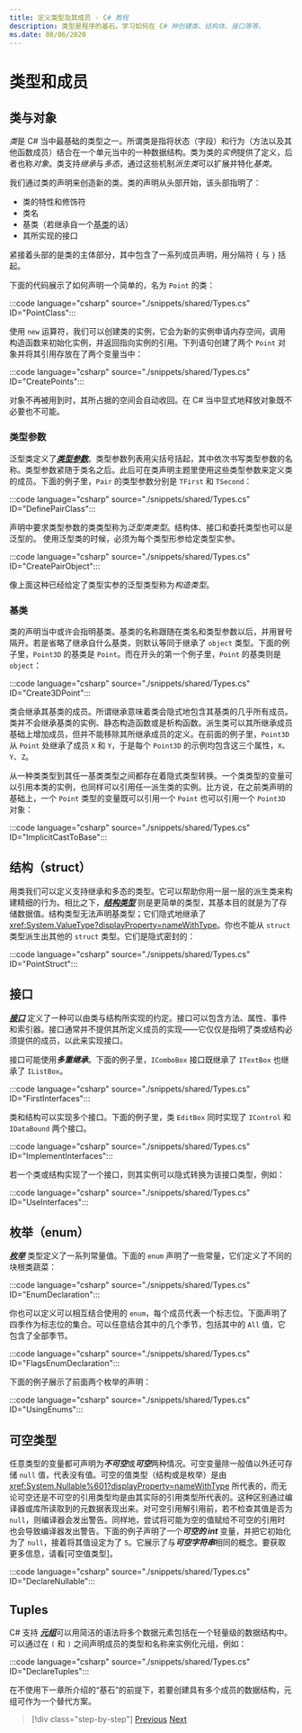 ```yaml
---
title: 定义类型及其成员 - C# 教程
description: 类型是程序的基石。学习如何在 C# 种创建类、结构体、接口等等。
ms.date: 08/06/2020
---
```

# 类型和成员

## 类与对象

*类*是 C# 当中最基础的类型之一。所谓类是指将状态（字段）和行为（方法以及其他函数成员）结合在一个单元当中的一种数据结构。类为类的*实例*提供了定义，后者也称*对象*。类支持*继承*与*多态*，通过这些机制*派生类*可以扩展并特化*基类*。

我们通过类的声明来创造新的类。类的声明从头部开始，该头部指明了：

- 类的特性和修饰符
- 类名
- 基类（若继承自一个[基类](#base-classes)的话） 
- 其所实现的接口

紧接着头部的是类的主体部分，其中包含了一系列成员声明，用分隔符 `{` 与 `}` 括起。

下面的代码展示了如何声明一个简单的，名为 `Point` 的类：

:::code language="csharp" source="./snippets/shared/Types.cs" ID="PointClass":::

使用 `new` 运算符，我们可以创建类的实例，它会为新的实例申请内存空间，调用构造函数来初始化实例，并返回指向实例的引用。下列语句创建了两个 `Point` 对象并将其引用存放在了两个变量当中：

:::code language="csharp" source="./snippets/shared/Types.cs" ID="CreatePoints":::

对象不再被用到时，其所占据的空间会自动收回。在 C# 当中显式地释放对象既不必要也不可能。

### 类型参数

泛型类定义了[***类型参数***](../programming-guide/generics/index.md)。类型参数列表用尖括号括起，其中依次书写类型参数的名称。类型参数紧随于类名之后。此后可在类声明主题里使用这些类型参数来定义类的成员。下面的例子里，`Pair` 的类型参数分别是 `TFirst` 和 `TSecond`：

:::code language="csharp" source="./snippets/shared/Types.cs" ID="DefinePairClass":::

声明中要求类型参数的类类型称为*泛型类类型*。结构体、接口和委托类型也可以是泛型的。
使用泛型类的时候，必须为每个类型形参给定类型实参。

:::code language="csharp" source="./snippets/shared/Types.cs" ID="CreatePairObject":::

像上面这种已经给定了类型实参的泛型类型称为*构造类型*。

### 基类

类的声明当中或许会指明基类。基类的名称跟随在类名和类型参数以后，并用冒号隔开。若是省略了继承自什么基类，则默认等同于继承了 `object` 类型。下面的例子里，`Point3D` 的基类是 `Point`。而在开头的第一个例子里，`Point` 的基类则是 `object`：

:::code language="csharp" source="./snippets/shared/Types.cs" ID="Create3DPoint":::

类会继承其基类的成员。所谓继承意味着类会隐式地包含其基类的几乎所有成员。类并不会继承基类的实例、静态构造函数或是析构函数。派生类可以其所继承成员基础上增加成员，但并不能移除其所继承成员的定义。在前面的例子里，`Point3D` 从 `Point` 处继承了成员 `X` 和 `Y`，于是每个 `Point3D` 的示例均包含这三个属性，`X`、`Y`、`Z`。

从一种类类型到其任一基类类型之间都存在着隐式类型转换。一个类类型的变量可以引用本类的实例，也同样可以引用任一派生类的实例。比方说，在之前类声明的基础上，一个 `Point` 类型的变量既可以引用一个 `Point` 也可以引用一个 `Point3D` 对象：

:::code language="csharp" source="./snippets/shared/Types.cs" ID="ImplicitCastToBase":::

## 结构（struct）

用类我们可以定义支持继承和多态的类型。它可以帮助你用一层一层的派生类来构建精细的行为。相比之下，[***结构类型***](../language-reference/builtin-types/struct.md) 则是更简单的类型，其基本目的就是为了存储数据值。结构类型无法声明基类型；它们隐式地继承了 <xref:System.ValueType?displayProperty=nameWithType>。你也不能从 `struct` 类型派生出其他的 `struct` 类型。它们是隐式密封的：

:::code language="csharp" source="./snippets/shared/Types.cs" ID="PointStruct":::

## 接口

[***接口***](../programming-guide/interfaces/index.md) 定义了一种可以由类与结构所实现的约定。接口可以包含方法、属性、事件和索引器。接口通常并不提供其所定义成员的实现——它仅仅是指明了类或结构必须提供的成员，以此来实现接口。

接口可能使用***多重继承***。下面的例子里，`IComboBox` 接口既继承了 `ITextBox` 也继承了 `IListBox`。

:::code language="csharp" source="./snippets/shared/Types.cs" ID="FirstInterfaces":::

类和结构可以实现多个接口。下面的例子里，类 `EditBox` 同时实现了 `IControl` 和 `IDataBound` 两个接口。

:::code language="csharp" source="./snippets/shared/Types.cs" ID="ImplementInterfaces":::

若一个类或结构实现了一个接口，则其实例可以隐式转换为该接口类型，例如：

:::code language="csharp" source="./snippets/shared/Types.cs" ID="UseInterfaces":::

## 枚举（enum）

[***枚举***](../language-reference/builtin-types/enum.md) 类型定义了一系列常量值。下面的 `enum` 声明了一些常量，它们定义了不同的块根类蔬菜：

:::code language="csharp" source="./snippets/shared/Types.cs" ID="EnumDeclaration":::

你也可以定义可以相互结合使用的 `enum`，每个成员代表一个标志位。下面声明了四季作为标志位的集合。可以任意结合其中的几个季节，包括其中的 `All` 值，它包含了全部季节。

:::code language="csharp" source="./snippets/shared/Types.cs" ID="FlagsEnumDeclaration":::

下面的例子展示了前面两个枚举的声明：

:::code language="csharp" source="./snippets/shared/Types.cs" ID="UsingEnums":::

## 可空类型

任意类型的变量都可声明为***不可空***或***可空***两种情况。可空变量除一般值以外还可存储 `null` 值，代表没有值。可空的值类型（结构或是枚举）是由 <xref:System.Nullable%601?displayProperty=nameWithType> 所代表的，而无论可空还是不可空的引用类型均是由其实际的引用类型所代表的。这种区别通过编译器或库所读取到的元数据表现出来。对可空引用解引用前，若不检查其值是否为 `null`，则编译器会发出警告。同样地，尝试将可能为空的值赋给不可空的引用时也会导致编译器发出警告。下面的例子声明了一个***可空的 int*** 变量，并把它初始化为了 `null`，接着将其值设定为了 `5`。它展示了与***可空字符串***相同的概念。要获取更多信息，请看[可空值类型]。

:::code language="csharp" source="./snippets/shared/Types.cs" ID="DeclareNullable":::

## Tuples

C# 支持 [***元组***](../language-reference/builtin-types/value-tuples.md)可以用简洁的语法将多个数据元素包括在一个轻量级的数据结构中。可以通过在 `(` 和 `)` 之间声明成员的类型和名称来实例化元组，例如：

:::code language="csharp" source="./snippets/shared/Types.cs" ID="DeclareTuples":::

在不使用下一章所介绍的“基石”的前提下，若要创建具有多个成员的数据结构，元组可作为一个替代方案。

>[!div class="step-by-step"]
>[Previous](index.md)
>[Next](program-building-blocks.md)
